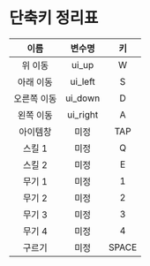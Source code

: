 # 단축키 정리표

  | 이름 | 변수명 | 키 |
  | :---: | :---: | :---: |
  | 위 이동 | ui_up | W |
  | 아래 이동 | ui_left | S |
  | 오른쪽 이동 | ui_down | D |
  | 왼쪽 이동 | ui_right | A |
  | 아이템창 | 미정 | TAP |
  | 스킬 1 | 미정 | Q |
  | 스킬 2 | 미정 | E |
  | 무기 1 | 미정 | 1 |
  | 무기 2 | 미정 | 2 |
  | 무기 3 | 미정 | 3 |
  | 무기 4 | 미정 | 4 |
  | 구르기 | 미정 | SPACE |
